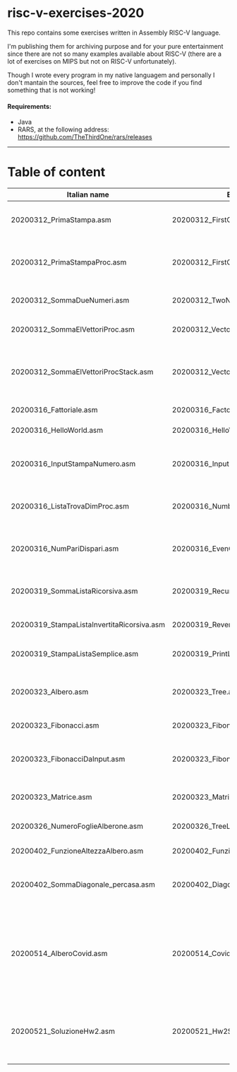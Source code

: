# risc-v-exercises-2020
This repo contains some exercises written in Assembly RISC-V language.

I'm publishing them for archiving purpose and for your pure entertainment since there are not so many examples available about RISC-V (there are a lot of exercises on MIPS but not on RISC-V unfortunately).

Though I wrote every program in my native languagem and personally I don't mantain the sources, feel free to improve the code if you find something that is not working!

#### Requirements:
- Java
- RARS, at the following address: https://github.com/TheThirdOne/rars/releases

---

# Table of content

| Italian name                               | English Name             | Description |
| ------------------------------------------ | ------------------------ | ----------- |
| 20200312_PrimaStampa.asm                   | 20200312_FirstOutput.asm | It prints -3 because it performs 5 - 8           |
| 20200312_PrimaStampaProc.asm               | 20200312_FirstOutput2.asm| Same as above, but using a different syntax            |
| 20200312_SommaDueNumeri.asm                | 20200312_TwoNumberSum.asm | Print the sum between 5 and 8            |
| 20200312_SommaElVettoriProc.asm            | 20200312_VectorElementSum.asm| Sums element in a vector|
| 20200312_SommaElVettoriProcStack.asm       | 20200312_VectorElementSum2.asm| **BUGGY**: Same as above, but using a different syntax|
| 20200316_Fattoriale.asm                    |20200316_Factorial.asm| Print factorial of x |
| 20200316_HelloWorld.asm                    |20200316_HelloWorld.asm| Self explanatory|
| 20200316_InputStampaNumero.asm             |20200316_InputNumberAddOne.asm| Given a number, add 1 and print it on the terminal|
| 20200316_ListaTrovaDimProc.asm             |20200316_NumberOfNodesInALinkedList.asm | Print how many nodes a linked list has |
| 20200316_NumPariDispari.asm                |20200316_EvenOdd.asm|Given a number, print if the number is even or odd|
| 20200319_SommaListaRicorsiva.asm           |20200319_RecursiveSumList.asm|Given a list, print the sum of all numbers|
| 20200319_StampaListaInvertitaRicorsiva.asm | 20200319_ReverseList.asm | Given a list, print it backwards |
| 20200319_StampaListaSemplice.asm           |20200319_PrintList.asm  | Print list using a while loop |
| 20200323_Albero.asm                        |20200323_Tree.asm| Print sum of nodes in a double linked list (tree)         |
| 20200323_Fibonacci.asm                     |20200323_Fibonacci.asm| Print Fibonacci(6)|
| 20200323_FibonacciDaInput.asm              |20200323_FibonacciInput.asm|Print Fibonacci(n), where n is given by input|
| 20200323_Matrice.asm                       |20200323_Matrix.asm|Print sum of each cell in a matrix|
| 20200326_NumeroFoglieAlberone.asm          |20200326_TreeLeavesNumber.asm|Print number of leaves in a big tree|
| 20200402_FunzioneAltezzaAlbero.asm         |20200402_FunzioneAltezzaAlbero.asm| Print tree's height|
| 20200402_SommaDiagonale_percasa.asm        |20200402_DiagonalMatrixSum.asm| Print sum of each element in the diagonal of a matrix|
| 20200514_AlberoCovid.asm                   |20200514_CovidTree.asm| **BUGGY**: Return 1 if 1 is in the tree. It is called CovidTree because, 1 means infected node, 0 healthy node|
| 20200521_SoluzioneHw2.asm                  |20200521_Hw2Sol.asm|Same as before, but it prints the height of the nearest infected node|
